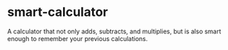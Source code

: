 # smart-calculator
A calculator that not only adds, subtracts, and multiplies, but is also smart enough to remember your previous calculations.
